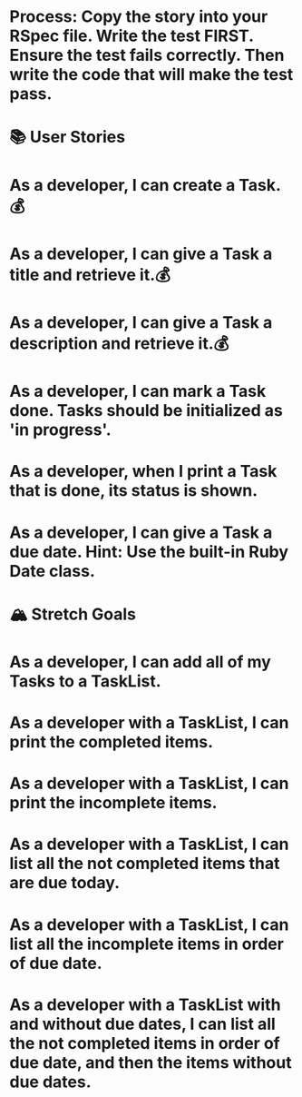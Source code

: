 # Process: Copy the story into your RSpec file. Write the test FIRST. Ensure the test fails correctly. Then write the code that will make the test pass.

# 📚 User Stories
# As a developer, I can create a Task. 💰
# As a developer, I can give a Task a title and retrieve it.💰
# As a developer, I can give a Task a description and retrieve it.💰
# As a developer, I can mark a Task done. Tasks should be initialized as 'in progress'.
# As a developer, when I print a Task that is done, its status is shown.
# As a developer, I can give a Task a due date. Hint: Use the built-in Ruby Date class.


# 🏔 Stretch Goals
# As a developer, I can add all of my Tasks to a TaskList.
# As a developer with a TaskList, I can print the completed items.
# As a developer with a TaskList, I can print the incomplete items.
# As a developer with a TaskList, I can list all the not completed items that are due today.
# As a developer with a TaskList, I can list all the incomplete items in order of due date.
# As a developer with a TaskList with and without due dates, I can list all the not completed items in order of due date, and then the items without due dates.
